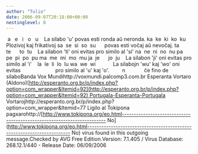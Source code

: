 ```yaml
---
author: "Tulio"
date: 2006-09-07T20:18:00+00:00
nestinglevel: 0
---
```

 a   e   i   o   u    La silabo 'u' povas esti ronda aŭ neronda. ka  ke  ki  ko  ku    Plozivoj kaj frikativoj sa  se  si  so  su      povas esti voĉaj aŭ nevoĉaj. ta  te      to  tu    La silabon 'ti' oni evitas pro similo al 'si' na  ne  ni  no  nu pa  pe  pi  po  pu ma  me  mi  mo  mu ja  je      jo  ju    La silabon 'ji' oni evitas pro similo al 'i'    la  le  li  lo  lu wa  we  wi            La silabojn 'wu' kaj 'wo' oni evitas                        pro similo al 'u' kaj 'o'.         n             ĉe fino de silaboBanda Vox Mundihttp://voxmundi.palcomp3.com.br Esperanta Vortaro (Aldono)[http://esperanto.org.br/p/index.php?option=com_wrapper&Itemid=92](http://esperanto.org.br/p/index.php?option=com_wrapper&Itemid=92) Portugala-Esperanta-Portugala Vortarojhttp://esperanto.org.br/p/index.php?option=com\_wrapper&Itemid=77 Ligilo al Tokipona pagxarohttp://[http://www.tokipona.org/eo.html-----------------------------------------------------------------------
No](http://www.tokipona.org/eo.html-----------------------------------------------------------------------
No) virus found in this outgoing message.Checked by AVG Free Edition.Version: 7.1.405 / Virus Database: 268.12.1/440 - Release Date: 06/09/2006